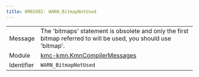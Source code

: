 ```yaml
---
title: KM02082: WARN_BitmapNotUsed
---
```


|            |           |
|------------|---------- |
| Message    | The 'bitmaps' statement is obsolete and only the first bitmap referred to will be used, you should use 'bitmap'\. |
| Module     | [kmc-kmn.KmnCompilerMessages](kmc-kmn.kmncompilermessages) |
| Identifier | `WARN_BitmapNotUsed` |



